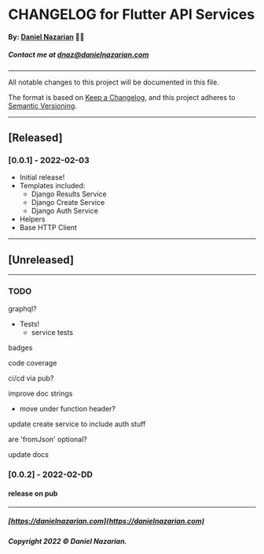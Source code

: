 # CHANGELOG for Flutter API Services
#### By: [Daniel Nazarian](https://danielnazarian) 🐧👹
##### Contact me at <dnaz@danielnazarian.com>

-------------------------------------------------------

All notable changes to this project will be documented in this file.

The format is based on [Keep a Changelog](https://keepachangelog.com/en/1.0.0/),
and this project adheres to [Semantic Versioning](https://semver.org/spec/v2.0.0.html).


-------------------------------------------------------

## [Released]


### [0.0.1] - 2022-02-03
- Initial release!
- Templates included:
  - Django Results Service
  - Django Create Service
  - Django Auth Service
- Helpers
- Base HTTP Client



-------------------------------------------------------

## [Unreleased]

-------------------------------------------------------
### TODO

graphql?


- Tests!
    - service tests
  
badges


code coverage


ci/cd via pub?


improve doc strings
- move under function header?

update create service to include auth stuff

are 'fromJson' optional?

update docs


### [0.0.2] - 2022-02-DD


#### release on pub


-------------------------------------------------------

##### [https://danielnazarian.com](https://danielnazarian.com)
##### Copyright 2022 © Daniel Nazarian.
